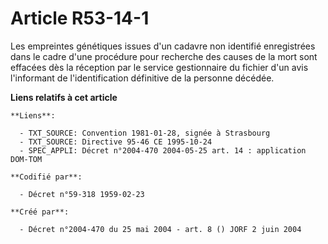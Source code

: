 # Article R53-14-1

Les empreintes génétiques issues d'un cadavre non identifié enregistrées dans le cadre d'une procédure pour recherche des
causes de la mort sont effacées dès la réception par le service gestionnaire du fichier d'un avis l'informant de
l'identification définitive de la personne décédée.

**Liens relatifs à cet article**

	**Liens**:

	  - TXT_SOURCE: Convention 1981-01-28, signée à Strasbourg
	  - TXT_SOURCE: Directive 95-46 CE 1995-10-24
	  - SPEC_APPLI: Décret n°2004-470 2004-05-25 art. 14 : application DOM-TOM

	**Codifié par**:

	  - Décret n°59-318 1959-02-23

	**Créé par**:

	  - Décret n°2004-470 du 25 mai 2004 - art. 8 () JORF 2 juin 2004
